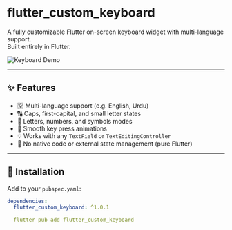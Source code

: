 # flutter_custom_keyboard

A fully customizable Flutter on-screen keyboard widget with multi-language support.  
Built entirely in Flutter.

![Keyboard Demo](https://raw.githubusercontent.com/<your_username>/flutter_custom_keyboard/main/example/screenshots/demo.gif)

---

## ✨ Features

- 🈳 Multi-language support (e.g. English, Urdu)
- 🔠 Caps, first-capital, and small letter states
- 🔢 Letters, numbers, and symbols modes
- 🎨 Smooth key press animations
- 💡 Works with any `TextField` or `TextEditingController`
- 🚫 No native code or external state management (pure Flutter)

---

## 🚀 Installation

Add to your `pubspec.yaml`: 

```yaml
dependencies:
  flutter_custom_keyboard: ^1.0.1
```
```yaml
  flutter pub add flutter_custom_keyboard